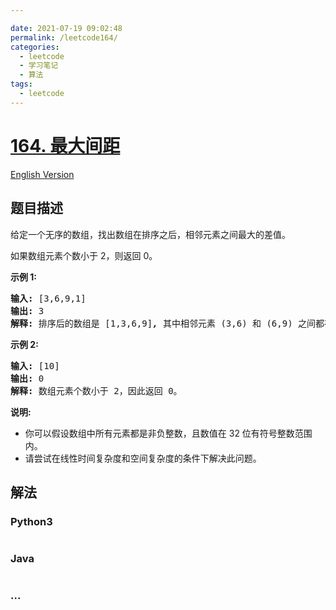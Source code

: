```yaml
---

date: 2021-07-19 09:02:48
permalink: /leetcode164/
categories:
  - leetcode
  - 学习笔记
  - 算法  
tags:
  - leetcode
---
```

# [164. 最大间距](https://leetcode-cn.com/problems/maximum-gap)

[English Version](https://github.com/doocs/leetcode/blob/main/solution/0100-0199/0164.Maximum%20Gap/README_EN.md)

## 题目描述

<!-- 这里写题目描述 -->

<p>给定一个无序的数组，找出数组在排序之后，相邻元素之间最大的差值。</p>

<p>如果数组元素个数小于 2，则返回 0。</p>

<p><strong>示例&nbsp;1:</strong></p>

<pre><strong>输入:</strong> [3,6,9,1]
<strong>输出:</strong> 3
<strong>解释:</strong> 排序后的数组是 [1,3,6,9]<strong><em>, </em></strong>其中相邻元素 (3,6) 和 (6,9) 之间都存在最大差值 3。</pre>

<p><strong>示例&nbsp;2:</strong></p>

<pre><strong>输入:</strong> [10]
<strong>输出:</strong> 0
<strong>解释:</strong> 数组元素个数小于 2，因此返回 0。</pre>

<p><strong>说明:</strong></p>

<ul>
	<li>你可以假设数组中所有元素都是非负整数，且数值在 32 位有符号整数范围内。</li>
	<li>请尝试在线性时间复杂度和空间复杂度的条件下解决此问题。</li>
</ul>


## 解法

<!-- 这里可写通用的实现逻辑 -->

<!-- tabs:start -->

### **Python3**

<!-- 这里可写当前语言的特殊实现逻辑 -->

```python

```

### **Java**

<!-- 这里可写当前语言的特殊实现逻辑 -->

```java

```

### **...**

```

```

<!-- tabs:end -->
